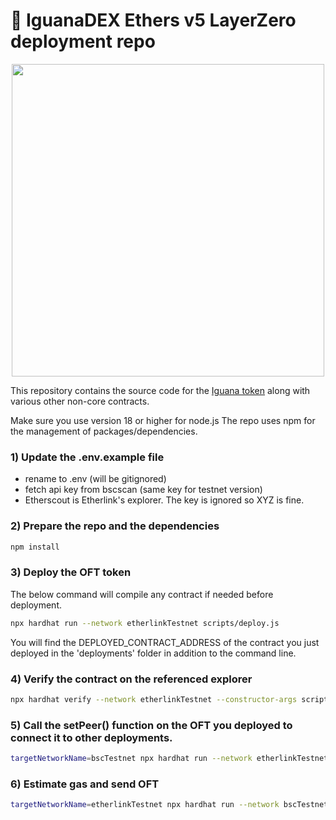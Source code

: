 # 🦎 IguanaDEX Ethers v5 LayerZero deployment repo

<p align="center">
  <a href="https://iguanadex.com">
      <img src="https://i.postimg.cc/X73GL1y8/Cute-Iguana-no-bg.webp" height="500">
  </a>
</p>

This repository contains the source code for the [Iguana token](https://iguanadex.com) along with various other non-core contracts.

Make sure you use version 18 or higher for node.js
The repo uses npm for the management of packages/dependencies.

### 1) Update the .env.example file

- rename to .env (will be gitignored)
- fetch api key from bscscan (same key for testnet version)
- Etherscout is Etherlink's explorer. The key is ignored so XYZ is fine.

### 2) Prepare the repo and the dependencies

```sh
npm install
```

### 3) Deploy the OFT token

The below command will compile any contract if needed before deployment.

```sh
npx hardhat run --network etherlinkTestnet scripts/deploy.js
```

You will find the DEPLOYED_CONTRACT_ADDRESS of the contract you just deployed in the
'deployments' folder in addition to the command line.

### 4) Verify the contract on the referenced explorer

```sh
npx hardhat verify --network etherlinkTestnet --constructor-args scripts/deployArgs.js DEPLOYED_CONTRACT_ADDRESS
```

### 5) Call the setPeer() function on the OFT you deployed to connect it to other deployments.

```sh
targetNetworkName=bscTestnet npx hardhat run --network etherlinkTestnet scripts/setPeer.js
```

### 6) Estimate gas and send OFT

```sh
targetNetworkName=etherlinkTestnet npx hardhat run --network bscTestnet scripts/sendToken.js
```
